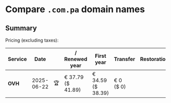 # Compare `.com.pa` domain names

## Summary

Pricing (excluding taxes):

| Service | Date |  | / Renewed year | First year | Transfer | Restoration |
|--|--|--|--|--|--|--|
| **OVH** | 2025-06-22 | 🏆 | € 37.79<br>($ 41.89) | € 34.59<br>($ 38.39) | € 0<br>($ 0) |  |
